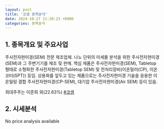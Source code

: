 ```yaml
---
layout: post
title: '코셈 종목분석'
date: 2024-10-27 21:20:23 +0900
categories: 종목분석
---
```


## 1. 종목개요 및 주요사업

주사전자현미경(SEM) 전문 제조업체. 나노 단위의 미세물 분석을 위한 주사전자현미경(SEM)과 그 주변기기를 제조 및 판매. 핵심 제품은 주사전자현미경(SEM), Tabletop 형태로 소형화한 주사전자현미경(Tabletop SEM) 및 전처리장비(이온밀러(CP), 이온코터(SPT)) 등임. 상용화를 앞두고 있는 제품으로는 주사전자현미경 기술을 응용한 이온밀링 결합 주사전자현미경(CP-SEM), 대기압 주사전자현미경(Air SEM) 등이 있음.

최대주주는 이준희 외(22.63%)
[#코셈](#)

## 2. 시세분석

No price analysis available
